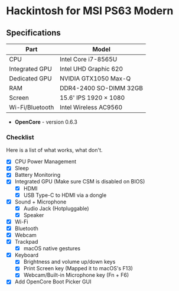 # Hackintosh for MSI PS63 Modern
## Specifications
| Part        | Model |
| ----------- | ----------- |
| CPU      | Intel Core i7-8565U       
| Integrated GPU   | Intel UHD Graphic 620        
| Dedicated GPU   | NVIDIA GTX1050 Max-Q        
| RAM   | DDR4-2400 SO-DIMM 32GB        
| Screen   | 15.6' IPS 1920 × 1080         
| Wi-Fi/Bluetooth   | Intel Wireless AC9560        

- **OpenCore** - version 0.6.3

### Checklist
Here is a list of what works, what don't.
- [x] CPU Power Management
- [x] Sleep
- [x] Battery Monitoring
- [x] Integrated GPU (Make sure CSM is disabled on BIOS)
    - [x] HDMI
    - [x] USB Type-C to HDMI via a dongle 
- [x] Sound + Microphone
    - [x] Audio Jack (Hotpluggable)
    - [x] Speaker
- [x] Wi-Fi
- [x] Bluetooth
- [x] Webcam
- [x] Trackpad
    - [x] macOS native gestures
- [x] Keyboard
    - [x] Brightness and volume up/down keys
    - [x] Print Screen key (Mapped it to macOS's F13)
    - [x] Webcam/Built-in Microphone key (Fn + F6)
- [x] Add OpenCore Boot Picker GUI
